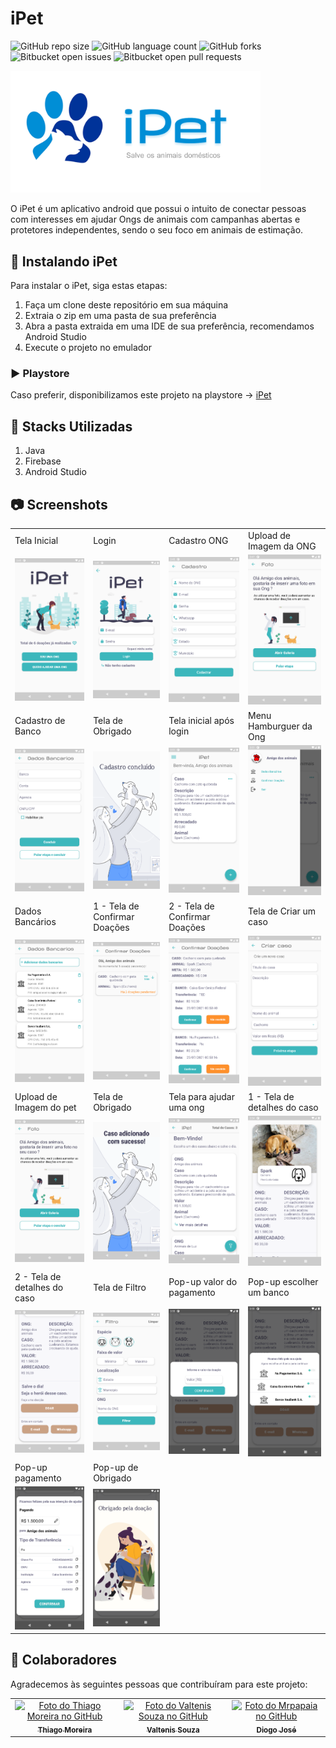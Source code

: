 # iPet

<!---Esses são exemplos. Veja https://shields.io para outras pessoas ou para personalizar este conjunto de escudos. Você pode querer incluir dependências, status do projeto e informações de licença aqui--->

![GitHub repo size](https://img.shields.io/github/repo-size/Thiagomdias22/ipet2.0?style=for-the-badge)
![GitHub language count](https://img.shields.io/github/languages/count/Thiagomdias22/ipet2.0?style=for-the-badge)
![GitHub forks](https://img.shields.io/github/forks/Thiagomdias22/ipet2.0?style=for-the-badge)
![Bitbucket open issues](https://img.shields.io/bitbucket/issues/Thiagomdias22/ipet2.0?style=for-the-badge)
![Bitbucket open pull requests](https://img.shields.io/bitbucket/pr-raw/Thiagomdias22/ipet2.0?style=for-the-badge)

<img src="https://github.com/Thiagomdias22/ipet2.0/blob/master/screenshots/logogrande.png" width="400px;" alt="Logo iPet">

O iPet é um aplicativo android que possui o intuito de conectar pessoas com interesses em ajudar Ongs de animais com campanhas abertas e protetores independentes, sendo o seu foco em animais de estimação.

## 🚀 Instalando iPet

Para instalar o iPet, siga estas etapas:

1. Faça um clone deste repositório em sua máquina
2. Extraia o zip em uma pasta de sua preferência
3. Abra a pasta extraida em uma IDE de sua preferência, recomendamos Android Studio
4. Execute o projeto no emulador

### ▶️ Playstore

Caso preferir, disponibilizamos este projeto na playstore -> [iPet](https://play.google.com/store/apps/details?id=com.bdtgo.ipet)

## 🔋 Stacks Utilizadas

1. Java
2. Firebase
3. Android Studio

## 📷 Screenshots

<table>
  <tr>
    <td>Tela Inicial</td>
    <td>Login</td>
    <td>Cadastro ONG</td>
    <td>Upload de Imagem da ONG</td>
  </tr>
  <tr>
    <td><img src="/Screenshots/main.png" width="200px;" alt="Tela Inicial"/></td>
    <td><img src="/Screenshots/login.png" width="200px;" alt="Tela de Login"/></td>
    <td><img src="/Screenshots/cadastroong1.png" width="200px;" alt="Tela de Cadastro"/></td>
    <td><img src="/Screenshots/cadastroong2.png" width="200px;" alt="Tela de Cadastro2"/></td>
  </tr>
  <tr>
    <td>Cadastro de Banco</td>
    <td>Tela de Obrigado</td>
    <td>Tela inicial após login</td>
    <td>Menu Hamburguer da Ong</td>
  </tr>
  <tr>
    <td><img src="/Screenshots/cadastroong3.png" width="200px;" alt="Tela Criar novo caso"/></td>
    <td><img src="/Screenshots/cadastroon4.png" width="200px;" alt="Tela de Visualização de casos"/></td>
    <td><img src="/Screenshots/mainong.png" width="200px;" alt="Tela de Filtro de casos"/></td>
    <td><img src="/Screenshots/menuhamburguer.png" width="200px;" alt="Tela de caso"/></td>
  </tr>
  <tr>
    <td>Dados Bancários</td>
    <td>1 - Tela de Confirmar Doações</td>
    <td>2 - Tela de Confirmar Doações</td>
    <td>Tela de Criar um caso</td>
  </tr>
  <tr>
    <td><img src="/Screenshots/bancos.png" width="200px;" alt="Tela Criar novo caso"/></td>
    <td><img src="/Screenshots/casoscomdoacao.png" width="200px;" alt="Tela de Visualização de casos"/></td>
    <td><img src="/Screenshots/doacoescaso.png" width="200px;" alt="Tela de Filtro de casos"/></td>
    <td><img src="/Screenshots/criarcaso1.png" width="200px;" alt="Tela de caso"/></td>
  </tr>
  <tr>
    <td>Upload de Imagem do pet</td>
    <td>Tela de Obrigado</td>
    <td>Tela para ajudar uma ong</td>
    <td>1 - Tela de detalhes do caso</td>
  </tr>
  <tr>
    <td><img src="/Screenshots/criarcaso2.png" width="200px;" alt="Tela Criar novo caso"/></td>
    <td><img src="/Screenshots/criarcaso3.png" width="200px;" alt="Tela de Visualização de casos"/></td>
    <td><img src="/Screenshots/queroajudarong.png" width="200px;" alt="Tela de Filtro de casos"/></td>
    <td><img src="/Screenshots/detalhescaso1.png" width="200px;" alt="Tela de caso"/></td>
  </tr>
   <tr>
    <td>2 - Tela de detalhes do caso</td>
    <td>Tela de Filtro</td>
    <td>Pop-up valor do pagamento</td>
    <td>Pop-up escolher um banco</td>
  </tr>
  <tr>
    <td><img src="/Screenshots/detalhescaso2.png" width="200px;" alt="Tela Criar novo caso"/></td>
    <td><img src="/Screenshots/filtro.png" width="200px;" alt="Tela de Visualização de casos"/></td>
    <td><img src="/Screenshots/valorpagamento.png" width="200px;" alt="Tela de Filtro de casos"/></td>
    <td><img src="/Screenshots/selecionabanco.png" width="200px;" alt="Tela de caso"/></td>
  </tr>
   <tr>
    <td>Pop-up pagamento</td>
    <td>Pop-up de Obrigado</td>
  </tr>
  <tr>
    <td><img src="/Screenshots/pagamento.png" width="200px;" alt="Tela Criar novo caso"/></td>
    <td><img src="/Screenshots/obrigadodoacao.png" width="200px;" alt="Tela de Visualização de casos"/></td>
  </tr>
 </table>

## 🤝 Colaboradores

Agradecemos às seguintes pessoas que contribuíram para este projeto:

<table>
  <tr>
    <td align="center">
      <a href="#">
        <img src="https://avatars.githubusercontent.com/u/61828200" width="100px;" alt="Foto do Thiago Moreira no GitHub"/><br>
        <sub>
          <b>Thiago Moreira</b>
        </sub>
      </a>
    </td>
    <td align="center">
      <a href="#">
        <img src="https://avatars.githubusercontent.com/u/47244327" width="100px;" alt="Foto do Valtenis Souza no GitHub"/><br>
        <sub>
          <b>Valtenis Souza</b>
        </sub>
      </a>
    </td>
    <td align="center">
      <a href="#">
        <img src="https://avatars.githubusercontent.com/u/43225982?v=4" width="100px;" alt="Foto do Mrpapaia no GitHub"/><br>
        <sub> 
          <b>Diogo José</b>
        </sub>
      </a>
    </td>
  </tr>
</table>
